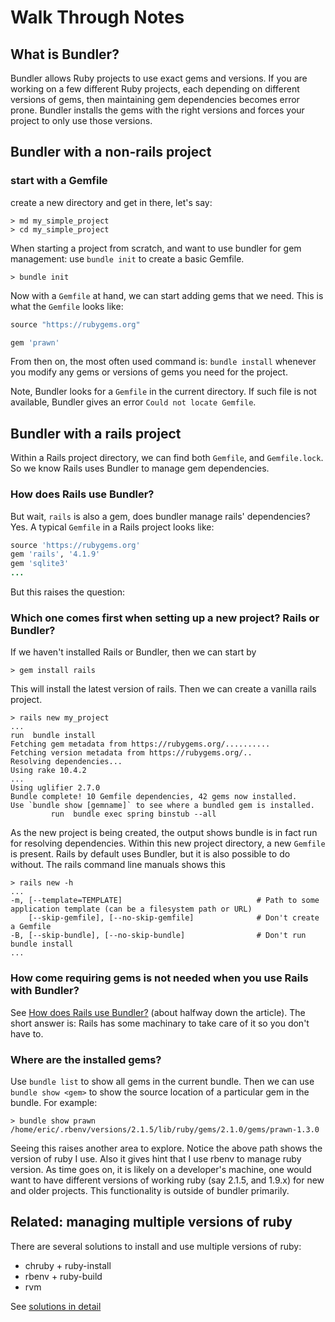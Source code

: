 # Walk Through Notes

## What is Bundler?

Bundler allows Ruby projects to use exact gems and versions.  If you are working on a few different Ruby projects, each depending on different versions of gems, then maintaining gem dependencies becomes error prone.  Bundler installs the gems with the right versions and forces your project to only use those versions.

## Bundler with a non-rails project

### start with a Gemfile

create a new directory and get in there, let's say:
```
> md my_simple_project
> cd my_simple_project
```
When starting a project from scratch, and want to use bundler for gem management: use `bundle init` to create a basic Gemfile.
```
> bundle init
```
Now with a `Gemfile` at hand, we can start adding gems that we need.  This is what the `Gemfile` looks like:
```ruby
source "https://rubygems.org"

gem 'prawn'
```
From then on, the most often used command is: `bundle install` whenever you modify any gems or versions of gems you need for the project.

Note, Bundler looks for a `Gemfile` in the current directory.  If such file is not available, Bundler gives an error `Could not locate Gemfile`.

## Bundler with a rails project

Within a Rails project directory, we can find both `Gemfile`, and `Gemfile.lock`.  So we know Rails uses Bundler to manage gem dependencies.

### How does Rails use Bundler?

But wait, `rails` is also a gem, does bundler manage rails' dependencies?  Yes.  A typical `Gemfile` in a Rails project looks like:
```ruby
source 'https://rubygems.org'
gem 'rails', '4.1.9'
gem 'sqlite3'
...
```
But this raises the question:
### Which one comes first when setting up a new project? Rails or Bundler?
If we haven't installed Rails or Bundler, then we can start by
```
> gem install rails
```
This will install the latest version of rails.  Then we can create a vanilla rails project.
```
> rails new my_project
...
run  bundle install
Fetching gem metadata from https://rubygems.org/..........
Fetching version metadata from https://rubygems.org/..
Resolving dependencies...
Using rake 10.4.2
...
Using uglifier 2.7.0
Bundle complete! 10 Gemfile dependencies, 42 gems now installed.
Use `bundle show [gemname]` to see where a bundled gem is installed.
         run  bundle exec spring binstub --all
```
As the new project is being created, the output shows bundle is in fact run for resolving dependencies.
Within this new project directory, a new `Gemfile` is present.
Rails by default uses Bundler, but it is also possible to do without.  The rails command line manuals shows this
```
> rails new -h
...
-m, [--template=TEMPLATE]                              # Path to some application template (can be a filesystem path or URL)
    [--skip-gemfile], [--no-skip-gemfile]              # Don't create a Gemfile
-B, [--skip-bundle], [--no-skip-bundle]                # Don't run bundle install
...
```
### How come requiring gems is not needed when you use Rails with Bundler?

See [How does Rails use Bundler?](http://www.justinweiss.com/blog/2014/10/13/how-does-rails-handle-gems/) (about halfway down the article).  The short answer is: Rails has some machinary to take care of it so you don't have to.

### Where are the installed gems?

Use `bundle list` to show all gems in the current bundle.
Then we can use `bundle show <gem>` to show the source location of a particular gem in the bundle.
For example:
```
> bundle show prawn
/home/eric/.rbenv/versions/2.1.5/lib/ruby/gems/2.1.0/gems/prawn-1.3.0
```
Seeing this raises another area to explore.  Notice the above path shows the version of ruby I use.  Also it gives hint that I use rbenv to manage ruby version. As time goes on, it is likely on a developer's machine, one would want to have different versions of working ruby (say 2.1.5, and 1.9.x) for new and older projects.  This functionality is outside of bundler primarily.

## Related: managing multiple versions of ruby

There are several solutions to install and use multiple versions of ruby:
   * chruby + ruby-install
   * rbenv + ruby-build
   * rvm

See [solutions in detail](http://kgrz.io/2014/02/13/Programmers-guide-to-choosing-ruby-version-manager.html)
